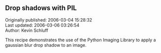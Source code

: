 ## Drop shadows with PIL  
Originally published: 2006-03-04 15:28:32  
Last updated: 2006-03-06 03:26:54  
Author: Kevin Schluff  
  
This recipe demonstrates the use of the Python Imaging Library to apply a gaussian blur drop shadow to an image.
